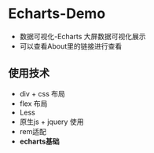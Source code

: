 # Echarts-Demo
- 数据可视化-Echarts 大屏数据可视化展示
- 可以查看About里的链接进行查看
## 使用技术
- div + css 布局
- flex 布局
- Less
- 原生js + jquery 使用
- rem适配
- **echarts基础**


